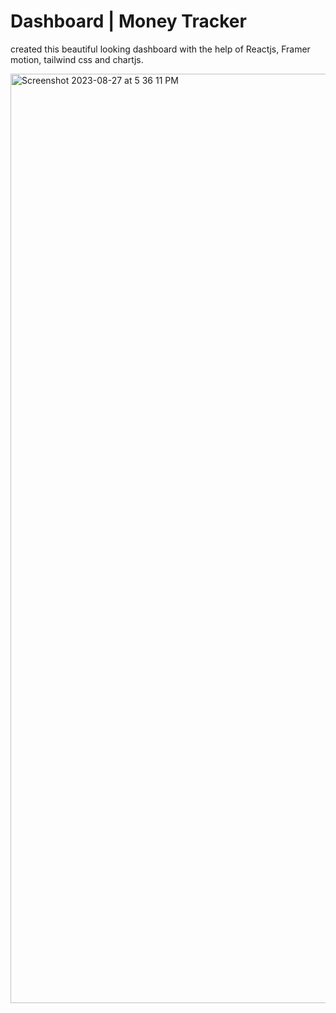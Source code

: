 # Dashboard | Money Tracker

created this beautiful looking dashboard with the help of Reactjs, Framer motion, tailwind css and chartjs.

<img width="1487" alt="Screenshot 2023-08-27 at 5 36 11 PM" src="https://github.com/yatharth1706/DashboardV2/assets/32243289/9141a681-b6b8-4a6c-958a-8d57e018e777">
